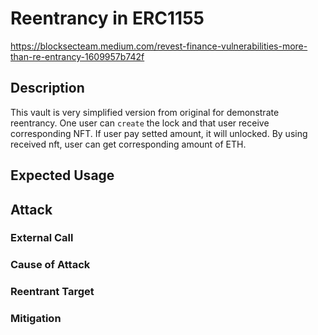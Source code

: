# Reentrancy in ERC1155
https://blocksecteam.medium.com/revest-finance-vulnerabilities-more-than-re-entrancy-1609957b742f
## Description

This vault is very simplified version from original for demonstrate reentrancy.
One user can `create` the lock and that user receive corresponding NFT.
If user pay setted amount, it will unlocked.
By using received nft, user can get corresponding amount of ETH.

## Expected Usage




## Attack

### External Call 


### Cause of Attack

### Reentrant Target


### Mitigation 
